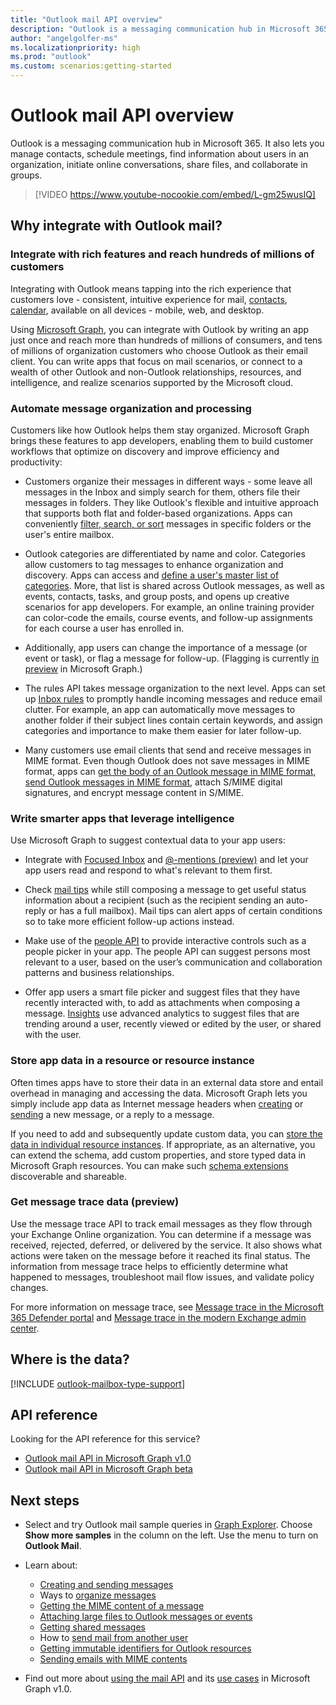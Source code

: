 ```yaml
---
title: "Outlook mail API overview"
description: "Outlook is a messaging communication hub in Microsoft 365. It also lets you manage contacts, schedule meetings, find information about users in an organization,"
author: "angelgolfer-ms"
ms.localizationpriority: high
ms.prod: "outlook"
ms.custom: scenarios:getting-started
---
```


# Outlook mail API overview

Outlook is a messaging communication hub in Microsoft 365. It also lets you manage contacts, schedule meetings, find information about users in an organization,
initiate online conversations, share files, and collaborate in groups.

> [!VIDEO https://www.youtube-nocookie.com/embed/L-gm25wusIQ]

## Why integrate with Outlook mail?

### Integrate with rich features and reach hundreds of millions of customers

Integrating with Outlook means tapping into the rich experience that customers love - consistent, intuitive experience for mail, [contacts](outlook-contacts-concept-overview.md), [calendar](outlook-calendar-concept-overview.md), available on all devices - mobile, web, and desktop.

Using [Microsoft Graph](overview.md), you can integrate with Outlook by writing an app just once and reach more than hundreds of millions of consumers,
and tens of millions of organization customers who choose Outlook as their email client. You can write apps that focus on mail scenarios, or
connect to a wealth of other Outlook and non-Outlook relationships, resources, and intelligence, and realize scenarios supported by the Microsoft cloud.

### Automate message organization and processing

Customers like how Outlook helps them stay organized. Microsoft Graph brings these features to app developers, enabling them to build customer workflows that optimize on discovery and improve efficiency and productivity:

- Customers organize their messages in different ways - some leave all messages in the Inbox and simply search for them, others file their messages in folders. They like Outlook's flexible and intuitive approach that supports both flat and folder-based organizations. Apps can conveniently [filter, search, or sort](query-parameters.md) messages in specific folders or the user's entire mailbox.

- Outlook categories are differentiated by name and color. Categories allow customers to tag messages to enhance organization and discovery. Apps can access and [define a user's master list of categories](/graph/api/outlookuser-post-mastercategories). More, that list is shared across Outlook messages,
as well as events, contacts, tasks, and group posts, and opens up creative scenarios for app developers. For example, an online training provider can color-code the emails, course events, and follow-up assignments for each course a user has enrolled in.

- Additionally, app users can change the importance of a message (or event or task), or flag a message for follow-up. (Flagging is currently [in preview](versioning-and-support.md#beta-version) in Microsoft Graph.)

- The rules API takes message organization to the next level. Apps can set up [Inbox rules](/graph/api/resources/messagerule) to promptly handle incoming messages and reduce email clutter. For example, an app can automatically move messages to another folder if their subject lines contain certain keywords, and assign categories and importance to make them easier for later follow-up.

- Many customers use email clients that send and receive messages in MIME format. Even though Outlook does not save messages in MIME format, apps can [get the body of an Outlook message in MIME format](outlook-get-mime-message.md), [send Outlook messages in MIME format](outlook-send-mime-message.md), attach S/MIME digital signatures, and encrypt message content in S/MIME.

### Write smarter apps that leverage intelligence

Use Microsoft Graph to suggest contextual data to your app users:

- Integrate with [Focused Inbox](/graph/api/resources/manage-focused-inbox) and [@-mentions (preview)](/graph/api/message-get?view=graph-rest-beta&preserve-view=true#example-2-get-all-mentions-in-a-specific-message) and let your app users read and respond to what's relevant to them first.

- Check [mail tips](/graph/api/resources/mailtips) while still composing a message to get useful status information about a recipient (such as the recipient sending an auto-reply or has a full mailbox). Mail tips can alert apps of certain conditions so to take more efficient follow-up actions instead.

- Make use of the [people API](people-example.md) to provide interactive controls such as a people picker in your app. The people API can suggest persons most relevant to a user, based on the user’s communication and collaboration patterns and business relationships.

- Offer app users a smart file picker and suggest files that they have recently interacted with, to add as attachments when composing a message. [Insights](/graph/api/resources/officegraphinsights) use advanced analytics to suggest files that are trending around a user, recently viewed or edited by the user, or shared with the user.


### Store app data in a resource or resource instance

Often times apps have to store their data in an external data store and entail overhead in managing and accessing the data. Microsoft Graph lets you simply include app data as Internet message headers when [creating](/graph/api/user-post-messages#example-2-create-message-draft-that-includes-custom-message-headers) or [sending](/graph/api/user-sendmail#example-2-create-a-message-with-custom-internet-message-headers-and-send-the-message) a new message, or a reply to a message.

If you need to add and subsequently update custom data, you can [store the data in individual resource instances](extensibility-overview.md#open-extensions). If appropriate, as an alternative, you can extend the schema, add custom properties, and store typed data in Microsoft Graph resources. You can make such [schema extensions](extensibility-overview.md#schema-extensions) discoverable and shareable.

### Get message trace data (preview)

Use the message trace API to track email messages as they flow through your Exchange Online organization. You can determine if a message was received, rejected, deferred, or delivered by the service. It also shows what actions were taken on the message before it reached its final status. The information from message trace helps to efficiently determine what happened to messages, troubleshoot mail flow issues, and validate policy changes.

For more information on message trace, see [Message trace in the Microsoft 365 Defender portal](https://docs.microsoft.com/en-us/microsoft-365/security/office-365-security/message-trace-scc?view=o365-worldwide) and [Message trace in the modern Exchange admin center](https://docs.microsoft.com/en-us/exchange/monitoring/trace-an-email-message/message-trace-modern-eac).

## Where is the data?

[!INCLUDE [outlook-mailbox-type-support](../includes/outlook-mailbox-type-support.md)]

## API reference
Looking for the API reference for this service?

- [Outlook mail API in Microsoft Graph v1.0](/graph/api/resources/mail-api-overview)
- [Outlook mail API in Microsoft Graph beta](/graph/api/resources/mail-api-overview?view=graph-rest-beta&preserve-view=true)


## Next steps

- Select and try Outlook mail sample queries in [Graph Explorer](https://developer.microsoft.com/graph/graph-explorer/?request=me%2Fmessages&version=v1.0). Choose **Show more samples** in the column on the left. Use the menu to turn on **Outlook Mail**.
- Learn about:

  - [Creating and sending messages](outlook-create-send-messages.md)
  - Ways to [organize messages](outlook-organize-messages.md)
  - [Getting the MIME content of a message](outlook-get-mime-message.md)
  - [Attaching large files to Outlook messages or events](outlook-large-attachments.md)
  - [Getting shared messages](outlook-share-messages-folders.md)
  - How to [send mail from another user](outlook-send-mail-from-other-user.md)
  - [Getting immutable identifiers for Outlook resources](outlook-immutable-id.md)
  - [Sending emails with MIME contents](outlook-send-mime-message.md)

- Find out more about [using the mail API](/graph/api/resources/mail-api-overview) and its [use cases](/graph/api/resources/mail-api-overview#common-use-cases) in Microsoft Graph v1.0.


